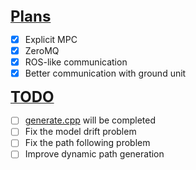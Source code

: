 <summary><b><u><font size="5">Plans</font></u></b></summary>

- [x] Explicit MPC
- [x] ZeroMQ 
- [x] ROS-like communication
- [x] Better communication with ground unit

<summary><b><u><font size="5">TODO</font></u></b></summary>

- [ ] [generate.cpp](Test/Model/generate.cpp) will be completed
- [ ] Fix the model drift problem
- [ ] Fix the path following problem
- [ ] Improve dynamic path generation

